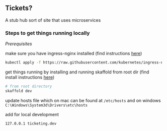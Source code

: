 ## Tickets?

A stub hub sort of site that uses microservices

### Steps to get things running locally

*Prerequisites*

make sure you have ingress-nginx installed (find instructions [here](https://kubernetes.github.io/ingress-nginx/deploy/))

```sh
kubectl apply -f https://raw.githubusercontent.com/kubernetes/ingress-nginx/controller-v1.8.2/deploy/static/provider/cloud/deploy.yaml
```


get things running by installing and running skaffold from root dir (find install instructions [here](https://skaffold.dev/docs/install/))

```sh
# from root directory
skaffold dev
```

update hosts file which on mac can be found at `/etc/hosts` and on windows `C:\Windows\System3d\Drivers\etc\hosts`

add for local development

```sh
127.0.0.1 ticketing.dev
```

